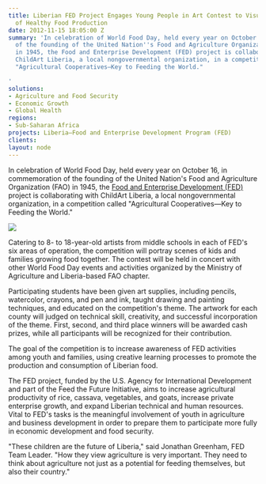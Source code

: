 ```yaml
---
title: Liberian FED Project Engages Young People in Art Contest to Visualize Scenes
  of Healthy Food Production
date: 2012-11-15 18:05:00 Z
summary: 'In celebration of World Food Day, held every year on October 16, in commemoration
  of the founding of the United Nation''s Food and Agriculture Organization (FAO)
  in 1945, the Food and Enterprise Development (FED) project is collaborating with
  ChildArt Liberia, a local nongovernmental organization, in a competition called
  "Agricultural Cooperatives—Key to Feeding the World."

'
solutions:
- Agriculture and Food Security
- Economic Growth
- Global Health
regions:
- Sub-Saharan Africa
projects: Liberia—Food and Enterprise Development Program (FED)
clients: 
layout: node
---
```


In celebration of World Food Day, held every year on October 16, in commemoration of the founding of the United Nation's Food and Agriculture Organization (FAO) in 1945, the [Food and Enterprise Development (FED)][1] project is collaborating with ChildArt Liberia, a local nongovernmental organization, in a competition called "Agricultural Cooperatives—Key to Feeding the World."

![][2]

Catering to 8- to 18-year-old artists from middle schools in each of FED's six areas of operation, the competition will portray scenes of kids and families growing food together.  The contest will be held in concert with other World Food Day events and activities organized by the Ministry of Agriculture and Liberia-based FAO chapter.

Participating students have been given art supplies, including pencils, watercolor, crayons, and pen and ink, taught drawing and painting techniques, and educated on the competition's theme. The artwork for each county will judged on technical skill, creativity, and successful incorporation of the theme. First, second, and third place winners will be awarded cash prizes, while all participants will be recognized for their contribution.

The goal of the competition is to increase awareness of FED activities among youth and families, using creative learning processes to promote the production and consumption of Liberian food.

The FED project, funded by the U.S. Agency for International Development and part of the Feed the Future Initiative, aims to increase agricultural productivity of rice, cassava, vegetables, and goats, increase private enterprise growth, and expand Liberian technical and human resources. Vital to FED's tasks is the meaningful involvement of youth in agriculture and business development in order to prepare them to participate more fully in economic development and food security.

"These children are the future of Liberia," said Jonathan Greenham, FED Team Leader. "How they view agriculture is very important. They need to think about agriculture not just as a potential for feeding themselves, but also their country."

[1]: /our-work/projects/liberia-food-and-enterprise-development-program-fed
[2]: https://assetify-dai.com/news/WFD_FED.jpg
